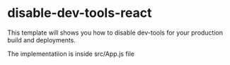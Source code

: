 # disable-dev-tools-react
This template will shows you how to disable dev-tools for your production build and deployments. 

The implementatiion is inside src/App.js file
